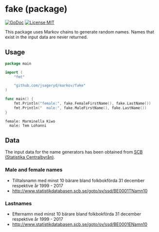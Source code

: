 # fake (package)

[![GoDoc](https://img.shields.io/badge/godoc-reference-blue.svg?style=flat)](https://godoc.org/github.com/jsageryd/markov/fake)
[![License MIT](https://img.shields.io/badge/license-MIT-lightgrey.svg?style=flat)](https://github.com/jsageryd/markov/blob/master/LICENSE)

This package uses Markov chains to generate random names. Names that exist in
the input data are never returned.

## Usage
```go
package main

import (
	"fmt"

	"github.com/jsageryd/markov/fake"
)

func main() {
	fmt.Println("female:", fake.FemaleFirstName(), fake.LastName())
	fmt.Println("  male:", fake.MaleFirstName(), fake.LastName())
}
```
```
female: Marminella Kiwo
  male: Tem Lohanni
```

## Data
The input data for the name generators has been obtained from
[SCB (Statistika Centralbyrån)](https://www.scb.se/).

### Male and female names
- Tilltalsnamn med minst 10 bärare bland folkbokförda 31 december respektive år 1999 - 2017
- http://www.statistikdatabasen.scb.se/goto/sv/ssd/BE0001TNamn10

### Lastnames
- Efternamn med minst 10 bärare bland folkbokförda 31 december respektive år 1999 - 2017
- http://www.statistikdatabasen.scb.se/goto/sv/ssd/BE0001ENamn10
